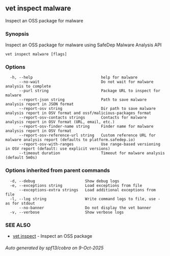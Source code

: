 ## vet inspect malware

Inspect an OSS package for malware

### Synopsis

Inspect an OSS package for malware using SafeDep Malware Analysis API

```
vet inspect malware [flags]
```

### Options

```
  -h, --help                              help for malware
      --no-wait                           Do not wait for malware analysis to complete
      --purl string                       Package URL to inspect for malware
      --report-json string                Path to save malware analysis report in JSON format
      --report-osv string                 Dir path to save malware analysis report in OSV format and ossf/malicious-packages format
      --report-osv-contacts strings       Contacts for malware analysis report in OSV format (URL, email, etc.)
      --report-osv-finder-name string     Finder name for malware analysis report in OSV format
      --report-osv-reference-url string   Custom reference URL for malware analysis report (defaults to platform.safedep.io)
      --report-osv-with-ranges            Use range-based versioning in OSV report (default: use explicit versions)
      --timeout duration                  Timeout for malware analysis (default 5m0s)
```

### Options inherited from parent commands

```
  -d, --debug                      Show debug logs
  -e, --exceptions string          Load exceptions from file
      --exceptions-extra strings   Load additional exceptions from file
  -l, --log string                 Write command logs to file, use - as for stdout
      --no-banner                  Do not display the vet banner
  -v, --verbose                    Show verbose logs
```

### SEE ALSO

* [vet inspect](vet_inspect.md)	 - Inspect an OSS package

###### Auto generated by spf13/cobra on 9-Oct-2025
